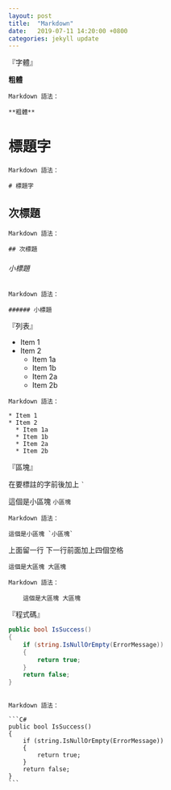 ```yaml
---
layout: post
title:  "Markdown"
date:   2019-07-11 14:20:00 +0800
categories: jekyll update
---
```


『字體』


**粗體**   
```no-highlight
Markdown 語法：

**粗體**
```

# 標題字 
```no-highlight 
Markdown 語法：

# 標題字
```

## 次標題 
```no-highlight 
Markdown 語法：

## 次標題
```

###### 小標題  
```no-highlight
Markdown 語法：

###### 小標題
```

『列表』  

* Item 1  
* Item 2  
  * Item 1a  
  * Item 1b  
  * Item 2a  
  * Item 2b 
```no-highlight
Markdown 語法：

* Item 1  
* Item 2  
  * Item 1a  
  * Item 1b  
  * Item 2a  
  * Item 2b  
```

『區塊』

在要標註的字前後加上 <code>`</code>

這個是小區塊 `小區塊`
```no-highlight
Markdown 語法：

這個是小區塊 `小區塊`
```

上面留一行
下一行前面加上四個空格 

    這個是大區塊 大區塊 
```no-highlight
Markdown 語法：

    這個是大區塊 大區塊  
```

『程式碼』


```C#
public bool IsSuccess()
{
    if (string.IsNullOrEmpty(ErrorMessage))
    {
        return true;
    }
    return false;
}
```       
<pre lang="no-highlight"><code>
Markdown 語法：

```C#
public bool IsSuccess()
{
    if (string.IsNullOrEmpty(ErrorMessage))
    {
        return true;
    }
    return false;
}
```
</code></pre>    


